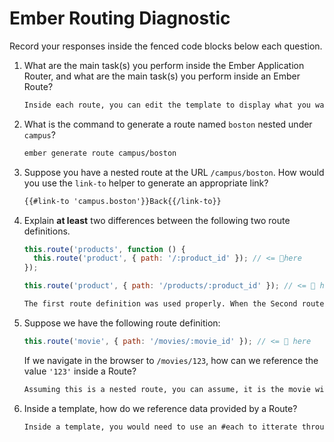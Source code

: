 # Ember Routing Diagnostic

Record your responses inside the fenced code blocks below each question.

1.  What are the main task(s) you perform inside the Ember Application Router,
    and what are the main task(s) you perform inside an Ember Route?

    ```md
    Inside each route, you can edit the template to display what you want to, and you can add a model hook to pass data.
    ```

1.  What is the command to generate a route named `boston` nested under
    `campus`?

    ```md
    ember generate route campus/boston
    ```

1.  Suppose you have a nested route at the URL `/campus/boston`. How would you
    use the `link-to` helper to generate an appropriate link?

    ```md
    {{#link-to 'campus.boston'}}Back{{/link-to}}
    ```

1.  Explain **at least** two differences between the following two route
    definitions.

    ```js
    this.route('products', function () {
      this.route('product', { path: '/:product_id' }); // <= 👀here
    });

    this.route('product', { path: '/products/:product_id' }); // <= 👀 here
    ```

    ```md
    The first route definition was used properly. When the Second route defition is creating a route in the same line as product, so for example, you can visit localhost/product, instead of the proper way; localhost/products/:product_id
    ```

1.  Suppose we have the following route definition:

    ```js
    this.route('movie', { path: '/movies/:movie_id' }); // <= 👀 here
    ```

    If we navigate in the browser to `/movies/123`, how can we reference the
    value `'123'` inside a Route?

    ```md
    Assuming this is a nested route, you can assume, it is the movie with an id of 123.
    ```

1.  Inside a template, how do we reference data provided by a Route?

    ```md
    Inside a template, you would need to use an #each to itterate through each object or piece of data, and set it as whatever you use inside of the pipes.
    ```
